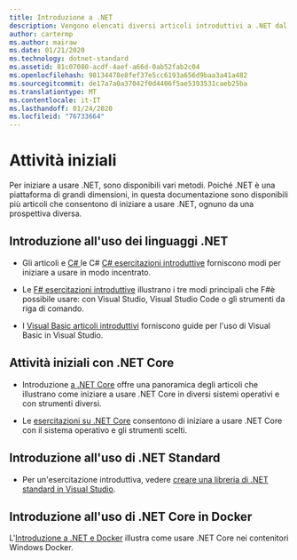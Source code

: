 ```yaml
---
title: Introduzione a .NET
description: Vengono elencati diversi articoli introduttivi a .NET dal punto di vista del linguaggio e della piattaforma.
author: cartermp
ms.author: mairaw
ms.date: 01/21/2020
ms.technology: dotnet-standard
ms.assetid: 81c07080-acdf-4aef-a66d-0ab52fab2c04
ms.openlocfilehash: 98134478e8fef37e5cc6193a656d9baa3a41a482
ms.sourcegitcommit: de17a7a0a37042f0d4406f5ae5393531caeb25ba
ms.translationtype: MT
ms.contentlocale: it-IT
ms.lasthandoff: 01/24/2020
ms.locfileid: "76733664"
---
```

# <a name="get-started"></a>Attività iniziali

Per iniziare a usare .NET, sono disponibili vari metodi. Poiché .NET è una piattaforma di grandi dimensioni, in questa documentazione sono disponibili più articoli che consentono di iniziare a usare .NET, ognuno da una prospettiva diversa.

## <a name="get-started-using-net-languages"></a>Introduzione all'uso dei linguaggi .NET

* Gli articoli e [ C# ](../csharp/tutorials/index.md) le C# [ C# esercitazioni introduttive](../csharp/getting-started/index.md) forniscono modi per iniziare a usare in modo incentrato.

* Le [ F# esercitazioni introduttive](../fsharp/get-started/index.md) illustrano i tre modi principali che F#è possibile usare: con Visual Studio, Visual Studio Code o gli strumenti da riga di comando.

* I [Visual Basic articoli introduttivi](../visual-basic/getting-started/index.md) forniscono guide per l'uso di Visual Basic in Visual Studio.

## <a name="get-started-using-net-core"></a>Attività iniziali con .NET Core

* Introduzione [a .NET Core](../core/get-started.md) offre una panoramica degli articoli che illustrano come iniziare a usare .NET Core in diversi sistemi operativi e con strumenti diversi.

* Le [esercitazioni su .NET Core](../core/tutorials/index.md) consentono di iniziare a usare .NET Core con il sistema operativo e gli strumenti scelti.

## <a name="get-started-using-net-standard"></a>Introduzione all'uso di .NET Standard

* Per un'esercitazione introduttiva, vedere [creare una libreria di .NET standard in Visual Studio](../core/tutorials/library-with-visual-studio.md).

## <a name="get-started-using-net-core-on-docker"></a>Introduzione all'uso di .NET Core in Docker

L'[Introduzione a .NET e Docker](../core/docker/introduction.md) illustra come usare .NET Core nei contenitori Windows Docker.
